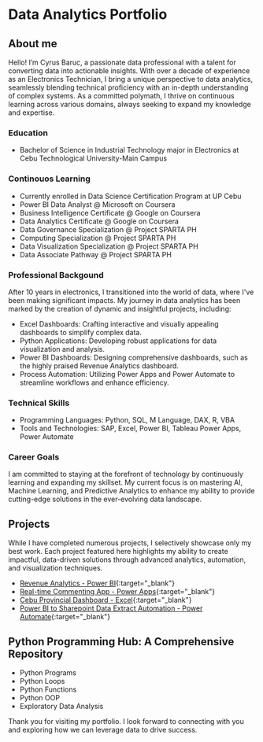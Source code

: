 # Data Analytics Portfolio

## About me
Hello! I’m Cyrus Baruc, a passionate data professional with a talent for converting data into actionable insights. With over a decade of experience as an Electronics Technician, I bring a unique perspective to data analytics, seamlessly blending technical proficiency with an in-depth understanding of complex systems. As a committed polymath, I thrive on continuous learning across various domains, always seeking to expand my knowledge and expertise.

### Education
 - Bachelor of Science in Industrial Technology major in Electronics at Cebu Technological University-Main Campus

### Continouos Learning
 - Currently enrolled in Data Science Certification Program at UP Cebu
 - Power BI Data Analyst @ Microsoft on Coursera
 - Business Intelligence Certificate @ Google on Coursera
 - Data Analytics Certificate @ Google on Coursera
 - Data Governance Specialization @ Project SPARTA PH
 - Computing Specialization @ Project SPARTA PH
 - Data Visualization Specialization @ Project SPARTA PH
 - Data Associate Pathway @ Project SPARTA PH


### Professional Backgound
After 10 years in electronics, I transitioned into the world of data, where I've been making significant impacts. My journey in data analytics has been marked by the creation of dynamic and insightful projects, including:
- Excel Dashboards: Crafting interactive and visually appealing dashboards to simplify complex data.
- Python Applications: Developing robust applications for data visualization and analysis.
- Power BI Dashboards: Designing comprehensive dashboards, such as the highly praised Revenue Analytics dashboard.
- Process Automation: Utilizing Power Apps and Power Automate to streamline workflows and enhance efficiency.

### Technical Skills
- Programming Languages: Python, SQL, M Language, DAX, R, VBA
- Tools and Technologies: SAP, Excel, Power BI, Tableau Power Apps, Power Automate

<!--### Achievements
I am proud to have received Kudos and appreciation from stakeholders for my work on the Revenue Analytics dashboard in Power BI, which has been instrumental in driving business decisions and strategies.-->

### Career Goals
I am committed to staying at the forefront of technology by continuously learning and expanding my skillset. My current focus is on mastering AI, Machine Learning, and Predictive Analytics to enhance my ability to provide cutting-edge solutions in the ever-evolving data landscape.

## Projects
While I have completed numerous projects, I selectively showcase only my best work. Each project featured here highlights my ability to create impactful, data-driven solutions through advanced analytics, automation, and visualization techniques.
- [Revenue Analytics - Power BI](revanalytics.md){:target="_blank"}
- [Real-time Commenting App - Power Apps](drivercommenting.md){:target="_blank"}
- [Cebu Provincial Dashboard - Excel](cebuprovincialdashboard.md){:target="_blank"}
- [Power BI to Sharepoint Data Extract Automation - Power Automate](powerautomate.md){:target="_blank"}

## Python Programming Hub: A Comprehensive Repository
 - Python Programs
 - Python Loops
 - Python Functions
 - Python OOP
 - Exploratory Data Analysis

Thank you for visiting my portfolio. I look forward to connecting with you and exploring how we can leverage data to drive success.



